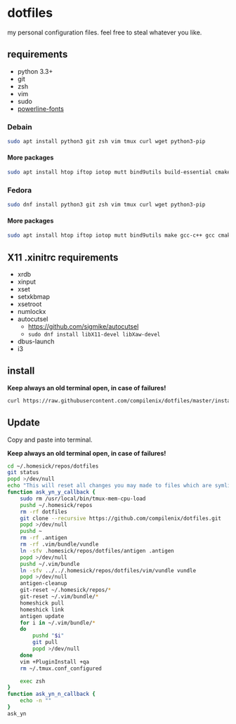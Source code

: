 # dotfiles

my personal configuration files. feel free to steal whatever you like.

## requirements
- python 3.3+
- git
- zsh
- vim
- sudo
- [powerline-fonts](https://github.com/powerline/fonts/releases)

### Debain
```bash
sudo apt install python3 git zsh vim tmux curl wget python3-pip
```

#### More packages
```bash
sudo apt install htop iftop iotop mutt bind9utils build-essential cmake rsync postfix
```

### Fedora
```bash
sudo dnf install python3 git zsh vim tmux curl wget python3-pip
```
#### More packages
```bash
sudo apt install htop iftop iotop mutt bind9utils make gcc-c++ gcc cmake rsync postfix
```

## X11 .xinitrc requirements
- xrdb
- xinput
- xset
- setxkbmap
- xsetroot
- numlockx
- autocutsel
    - https://github.com/sigmike/autocutsel
    - `sudo dnf install libX11-devel libXaw-devel`
- dbus-launch
- i3

## install
__Keep always an old terminal open, in case of failures!__

```bash
curl https://raw.githubusercontent.com/compilenix/dotfiles/master/install.sh | bash
```

## Update
Copy and paste into terminal.

__Keep always an old terminal open, in case of failures!__

```bash
cd ~/.homesick/repos/dotfiles
git status
popd >/dev/null
echo "This will reset all changes you may made to files which are symlinks at your home directory, to check this your own: \"# cd ~/.homesick/repos/dotfiles && git status\"\nDo you want preced anyway?"
function ask_yn_y_callback {
    sudo rm /usr/local/bin/tmux-mem-cpu-load
    pushd ~/.homesick/repos
    rm -rf dotfiles
    git clone --recursive https://github.com/compilenix/dotfiles.git
    popd >/dev/null
    pushd ~
    rm -rf .antigen
    rm -rf .vim/bundle/vundle
    ln -sfv .homesick/repos/dotfiles/antigen .antigen
    popd >/dev/null
    pushd ~/.vim/bundle
    ln -sfv ../../.homesick/repos/dotfiles/vim/vundle vundle
    popd >/dev/null
    antigen-cleanup
    git-reset ~/.homesick/repos/*
    git-reset ~/.vim/bundle/*
    homeshick pull
    homeshick link
    antigen update
    for i in ~/.vim/bundle/*
    do
        pushd "$i"
        git pull
        popd >/dev/null
    done
    vim +PluginInstall +qa
    rm ~/.tmux.conf_configured

    exec zsh
}
function ask_yn_n_callback {
    echo -n ""
}
ask_yn
```
